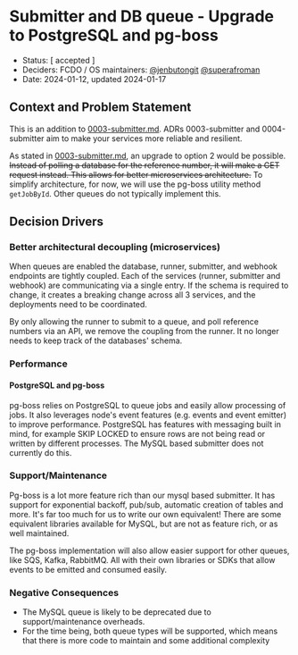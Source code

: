 # Submitter and DB queue - Upgrade to PostgreSQL and pg-boss

- Status: [ accepted ]
- Deciders: FCDO / OS maintainers: [@jenbutongit](https://github.com/jenbutongit) [@superafroman](https://github.com/superafroman)
- Date: 2024-01-12, updated 2024-01-17

## Context and Problem Statement

This is an addition to [0003-submitter.md](./0003-submitter.md). ADRs 0003-submitter and 0004-submitter aim to make your services more reliable and resilient.

As stated in [0003-submitter.md](./0003-submitter.md), an upgrade to option 2 would be possible.
~~Instead of polling a database for the reference number, it will make a GET request instead. This allows for better microservices architecture.~~
To simplify architecture, for now, we will use the pg-boss utility method `getJobById`. Other queues do not typically implement this.

## Decision Drivers <!-- optional -->

### Better architectural decoupling (microservices)

When queues are enabled the database, runner, submitter, and webhook endpoints are tightly coupled. Each of the services (runner, submitter and webhook)
are communicating via a single entry. If the schema is required to change, it creates a breaking change across all 3 services, and the deployments need to be coordinated.

By only allowing the runner to submit to a queue, and poll reference numbers via an API, we remove the coupling from the runner. It no longer needs to keep track of the databases' schema.

### Performance

#### PostgreSQL and pg-boss

pg-boss relies on PostgreSQL to queue jobs and easily allow processing of jobs. It also leverages node's event features (e.g. events and event emitter) to improve performance.
PostgreSQL has features with messaging built in mind, for example SKIP LOCKED to ensure rows are not being read or written by different processes. The MySQL based submitter does not currently do this.

### Support/Maintenance

Pg-boss is a lot more feature rich than our mysql based submitter. It has support for exponential backoff, pub/sub, automatic creation of tables and more.
It's far too much for us to write our own equivalent! There are some equivalent libraries available for MySQL, but are not as feature rich, or as well maintained.

The pg-boss implementation will also allow easier support for other queues, like SQS, Kafka, RabbitMQ. All with their own libraries or SDKs that allow events to be emitted and consumed easily.

### Negative Consequences

- The MySQL queue is likely to be deprecated due to support/maintenance overheads.
- For the time being, both queue types will be supported, which means that there is more code to maintain and some additional complexity
